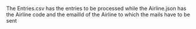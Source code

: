 The Entries.csv has the entries to be processed while the Airline.json has the Airline code and the emailId of the Airline to which the mails have to be sent